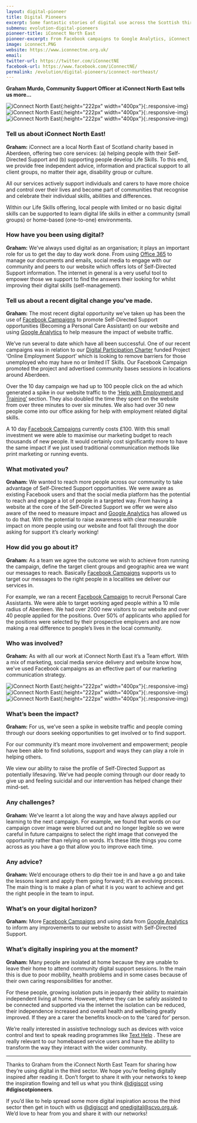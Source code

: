 ```yaml
---
layout: digital-pioneer
title: Digital Pioneers
excerpt: Some fantastic stories of digital use across the Scottish third sector. Read on to be inspired.
submenu: evolution-digital-pioneers
pioneer-title: iConnect North East
pioneer-excerpt: From Facebook campaigns to Google Analytics, iConnect North East tell us what digital has to offer.
image: iconnect.PNG
website: https://www.iconnectne.org.uk/
email:
twitter-url: https://twitter.com/iConnectNE
facebook-url: https://www.facebook.com/iConnectNE/
permalink: /evolution/digital-pioneers/iconnect-northeast/
---
```

**Graham Murdo, Community Support Officer at iConnect North East tells us more...**

![iConnect North East](digiscot.github.io/images/digital-pioneers/iCNEworkshop.jpg){:height="222px" width="400px"}{:.responsive-img} ![iConnect North East](digiscot.github.io/images/digital-pioneers/iCNEwebsiteheader.png){:height="222px" width="400px"}{:.responsive-img} ![iConnect North East](digiscot.github.io/images/digital-pioneers/ICNEmeetupimage.jpg){:height="222px" width="400px"}{:.responsive-img}

### Tell us about iConnect North East!

**Graham:** iConnect are a local North East of Scotland charity based in Aberdeen, offering two core services: (a) helping people with their Self-Directed Support and (b) supporting people develop Life Skills. To this end, we provide free independent advice, information and practical support to all client groups, no matter their age, disability group or culture.  

All our services actively support individuals and carers to have more choice and control over their lives and become part of communities that recognise and celebrate their individual skills, abilities and differences.  

Within our Life Skills offering, local people with limited or no basic digital skills can be supported to learn digital life skills in either a community (small groups) or home-based (one-to-one) environments.

### How have you been using digital?

**Graham:** We’ve always used digital as an organisation; it plays an important role for us to get the day to day work done.  From using <a target='_blank' href="https://products.office.com/en-gb/nonprofit/office-365-nonprofit/">Office 365</a> to manage our documents and emails, social media to engage with our community and peers to our website which offers lots of Self-Directed Support information.  The internet in general is a very useful tool to empower those we support to find the answers their looking for whilst improving their digital skills (self-management).

### Tell us about a recent digital change you’ve made.

**Graham:** The most recent digital opportunity we’ve taken up has been the use of <a target='_blank' href="https://en-gb.facebook.com/business/a/campaign-structure">Facebook Campaigns</a> to promote Self-Directed Support opportunities  (Becoming a Personal Care Assistant) on our website and using <a target='_blank' href="https://www.google.co.uk/analytics/#?modal_active=none">Google Analytics</a> to help measure the impact of website traffic.

We’ve run several to date which have all been successful. One of our recent campaigns was in relation to our <a target='_blank' href="https://digitalparticipation.scot/">Digital Participation Charter</a> funded Project ‘Online Employment Support’ which is looking to remove barriers for those unemployed who may have no or limited IT Skills. Our Facebook Campaign promoted the project and advertised community bases sessions in locations around Aberdeen.

Over the 10 day campaign we had up to 100 people click on the ad which generated a spike in our website traffic to the <a target='_blank' href="https://www.iconnectne.org.uk/how-we-can-help/life-in-the-community/help-with-training-and-employment/">‘Help with Employment and Training’</a> section. They also doubled the time they spent on the website from over three minutes to over six minutes. We also had over 30 new people come into our office asking for help with employment related digital skills.

A 10 day <a target='_blank' href="https://en-gb.facebook.com/business/a/campaign-structure">Facebook Campaigns</a> currently costs £100. With this small investment we were able to maximise our marketing budget to reach thousands of new people. It would certainly cost significantly more to have the same impact if we just used traditional communication methods like print marketing or running events.

### What motivated you?

**Graham:** We wanted to reach more people across our community to take advantage of Self-Directed Support opportunities. We were aware as existing Facebook users and that the social media platform has the potential to reach and engage a lot of people in a targeted way. From having a website at the core of the Self-Directed Support we offer we were also aware of the need to measure impact and <a target='_blank' href="https://www.google.co.uk/analytics/#?modal_active=none">Google Analytics</a> has allowed us to do that. With the potential to raise awareness with clear measurable impact on more people using our website and foot fall through the door asking for support it’s clearly working!

### How did you go about it?

**Graham:** As a team we agree the outcome we wish to achieve from running the campaign, define the target client groups and geographic area we want our messages to reach. Basically <a target='_blank' href="https://en-gb.facebook.com/business/a/campaign-structure">Facebook Campaigns</a> supports us to target our messages to the right people in a localities we deliver our services in.  

For example, we ran a recent <a target='_blank' href="https://en-gb.facebook.com/business/a/campaign-structure">Facebook Campaign</a> to recruit Personal Care Assistants.  We were able to target working aged people within a 10 mile radius of Aberdeen.  We had over 2000 new visitors to our website and over 40 people applied for the positions. Over 50% of applicants who applied for the positions were selected by their prospective employers and are now making a real difference to people’s lives in the local community.

### Who was involved?

**Graham:** As with all our work at iConnect North East it’s a Team effort.  With a mix of marketing, social media service delivery and website know how, we’ve used Facebook campaigns as an effective part of our marketing communication strategy.

![iConnect North East](digiscot.github.io/images/digital-pioneers/iCNEfacebookcampaign1.jpg){:height="222px" width="400px"}{:.responsive-img} ![iConnect North East](digiscot.github.io/images/digital-pioneers/iICNEscanandshare.jpg){:height="222px" width="400px"}{:.responsive-img} ![iConnect North East](digiscot.github.io/images/digital-pioneers/iICNEfacebookcampaign2.jpg){:height="222px" width="400px"}{:.responsive-img}

### What’s been the impact?

**Graham:** For us, we’ve seen a spike in website traffic and people coming through our doors seeking opportunities to get involved or to find support.

For our community it’s meant more involvement and empowerment; people have been able to find solutions, support and ways they can play a role in helping others.

We view our ability to raise the profile of Self-Directed Support as potentially lifesaving.  We’ve had people coming through our door ready to give up and feeling suicidal and our intervention has helped change their mind-set.  

### Any challenges?

**Graham:** We’ve learnt a lot along the way and have always applied our learning to the next campaign.  For example, we found that words on our campaign cover image were blurred out and no longer legible so we were careful in future campaigns to select the right image that conveyed the opportunity rather than relying on words.  It’s these little things you come across as you have a go that allow you to improve each time.

### Any advice?

**Graham:** We’d encourage others to dip their toe in and have a go and take the lessons learnt and apply them going forward; it’s an evolving process.  The main thing is to make a plan of what it is you want to achieve and get the right people in the team to input.  

### What’s on your digital horizon?

**Graham:** More <a target='_blank' href="https://en-gb.facebook.com/business/a/campaign-structure">Facebook Campaigns</a> and using data from <a target='_blank' href="https://www.google.co.uk/analytics/#?modal_active=none">Google Analytics</a> to inform any improvements to our website to assist with Self-Directed Support.

### What’s digitally inspiring you at the moment?

**Graham:** Many people are isolated at home because they are unable to leave their home to attend community digital support sessions. In the main this is due to poor mobility, health problems and in some cases because of their own caring responsibilities for another.

For these people, growing isolation puts in jeopardy their ability to maintain independent living at home. However, where they can be safely assisted to be connected and supported via the internet the isolation can be reduced, their independence increased and overall health and wellbeing greatly improved. If they are a carer the benefits knock-on to the ‘cared for’ person.

We’re really interested in assistive technology such as devices with voice control and text to speak reading programmes like <a target='_blank' href="https://www.texthelp.com/en-gb/">Text Help</a> .  These are really relevant to our homebased service users and have the ability to transform the way they interact with the wider community.

-----

Thanks to Graham from the iConnect North East Team for sharing how they’re using digital in the third sector. We hope you’re feeling digitally inspired after reading it. Don’t forget to share it with your networks to keep the inspiration flowing and tell us what you think <a href="https://twitter.com/digiscot?ref_src=twsrc%5Egoogle%7Ctwcamp%5Eserp%7Ctwgr%5Eauthor" target="_blank">@digiscot</a> using **#digiscotpioneers**. 

If you’d like to help spread some more digital inspiration across the third sector then get in touch with us <a href="https://twitter.com/digiscot?ref_src=twsrc%5Egoogle%7Ctwcamp%5Eserp%7Ctwgr%5Eauthor" target="_blank">@digiscot</a> and <a href="mailto:onedigital@scvo.org.uk">onedigital@scvo.org.uk</a>.  We’d love to hear from you and share it with our networks!

